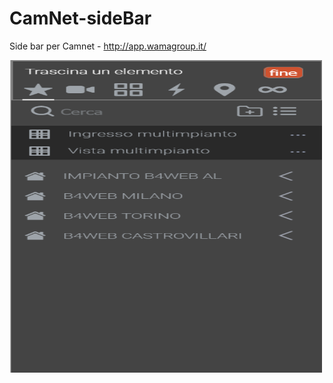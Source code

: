 # CamNet-sideBar
Side bar per Camnet - http://app.wamagroup.it/

<img src="source/Readme.png" width="500" height="500"> 
